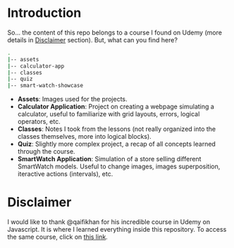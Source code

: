 # Introduction

So... the content of this repo belongs to a course I found on Udemy (more 
details in 
[Disclaimer](https://github.com/PabloAceG/js-beginner2advanced#disclaimer) 
section). But, what can you find here?

```bash
.
|-- assets
|-- calculator-app
|-- classes
|-- quiz
|-- smart-watch-showcase
```

- **Assets**: Images used for the projects.
- **Calculator Application**: Project on creating a webpage simulating a 
calculator, useful to familiarize with grid layouts, errors, logical operators,
etc.
- **Classes**: Notes I took from the lessons (not really organized into the 
classes themselves, more into logical blocks).
- **Quiz**: Slightly more complex project, a recap of all concepts learned 
through the course.
- **SmartWatch Application**: Simulation of a store selling different 
SmartWatch models. Useful to change images, images superposition, iteractive
actions (intervals), etc.

# Disclaimer

I would like to thank @qaifikhan for his incredible course in Udemy on 
Javascript. It is where I learned everything inside this repository. To access
the same course, click on 
[this link](https://www.udemy.com/share/102ZfeAEceeVhQRHkH/).

